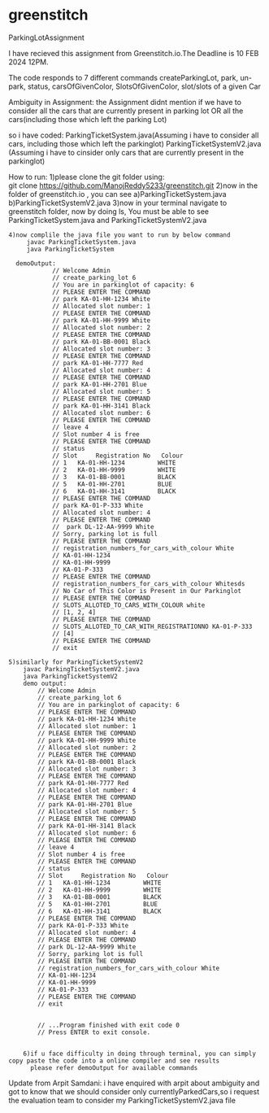 # greenstitch
ParkingLotAssignment

I have recieved this assignment from Greenstitch.io.The Deadline is 10  FEB 2024 12PM.

The code responds to 7 different commands
  createParkingLot,
  park,
  un-park,
  status,
  carsOfGivenColor,
  SlotsOfGivenColor,
  slot/slots of a given Car




Ambiguity in Assignment:
   the Assignment didnt mention if we have to consider all the cars that are currently present in parking lot
       OR
   all the cars(including those which left the parking Lot)

so i have coded:
             ParkingTicketSystem.java(Assuming i have to consider all cars, including those which left the parkinglot)
             ParkingTicketSystemV2.java (Assuming i have to cinsider only cars that are currently present in the parkinglot)






How to run:
    1)please clone the git folder using:  
          git clone https://github.com/ManojReddy5233/greenstitch.git
    2)now in the folder of greenstitch.io , you can see
                                                      a)ParkingTicketSystem.java
                                                      b)ParkingTicketSystemV2.java
    3)now in your terminal navigate to greenstitch folder, now by doing ls, You must be able to see  ParkingTicketSystem.java and ParkingTicketSystemV2.java

    4)now complile the java file you want to run by below command
         javac ParkingTicketSystem.java
         java ParkingTicketSystem

      demoOutput:
                // Welcome Admin
                // create_parking_lot 6
                // You are in parkinglot of capacity: 6
                // PLEASE ENTER THE COMMAND
                // park KA-01-HH-1234 White
                // Allocated slot number: 1
                // PLEASE ENTER THE COMMAND
                // park KA-01-HH-9999 White
                // Allocated slot number: 2
                // PLEASE ENTER THE COMMAND
                // park KA-01-BB-0001 Black
                // Allocated slot number: 3
                // PLEASE ENTER THE COMMAND
                // park KA-01-HH-7777 Red
                // Allocated slot number: 4
                // PLEASE ENTER THE COMMAND
                // park KA-01-HH-2701 Blue
                // Allocated slot number: 5
                // PLEASE ENTER THE COMMAND
                // park KA-01-HH-3141 Black
                // Allocated slot number: 6
                // PLEASE ENTER THE COMMAND
                // leave 4
                // Slot number 4 is free
                // PLEASE ENTER THE COMMAND
                // status
                // Slot     Registration No   Colour
                // 1   KA-01-HH-1234         WHITE
                // 2   KA-01-HH-9999         WHITE
                // 3   KA-01-BB-0001         BLACK
                // 5   KA-01-HH-2701         BLUE
                // 6   KA-01-HH-3141         BLACK
                // PLEASE ENTER THE COMMAND
                // park KA-01-P-333 White
                // Allocated slot number: 4
                // PLEASE ENTER THE COMMAND
                //  park DL-12-AA-9999 White
                // Sorry, parking lot is full
                // PLEASE ENTER THE COMMAND
                // registration_numbers_for_cars_with_colour White
                // KA-01-HH-1234
                // KA-01-HH-9999
                // KA-01-P-333
                // PLEASE ENTER THE COMMAND
                // registration_numbers_for_cars_with_colour Whitesds
                // No Car of This Color is Present in Our Parkinglot
                // PLEASE ENTER THE COMMAND
                // SLOTS_ALLOTED_TO_CARS_WITH_COLOUR white
                // [1, 2, 4]
                // PLEASE ENTER THE COMMAND
                // SLOTS_ALLOTED_TO_CAR_WITH_REGISTRATIONNO KA-01-P-333
                // [4]
                // PLEASE ENTER THE COMMAND
                // exit

    5)similarly for ParkingTicketSystemV2
        javac ParkingTicketSystemV2.java
        java ParkingTicketSystemV2
        demo output:
            // Welcome Admin
            // create_parking_lot 6
            // You are in parkinglot of capacity: 6
            // PLEASE ENTER THE COMMAND
            // park KA-01-HH-1234 White
            // Allocated slot number: 1
            // PLEASE ENTER THE COMMAND
            // park KA-01-HH-9999 White
            // Allocated slot number: 2
            // PLEASE ENTER THE COMMAND
            // park KA-01-BB-0001 Black
            // Allocated slot number: 3
            // PLEASE ENTER THE COMMAND
            // park KA-01-HH-7777 Red
            // Allocated slot number: 4
            // PLEASE ENTER THE COMMAND
            // park KA-01-HH-2701 Blue
            // Allocated slot number: 5
            // PLEASE ENTER THE COMMAND
            // park KA-01-HH-3141 Black
            // Allocated slot number: 6
            // PLEASE ENTER THE COMMAND
            // leave 4
            // Slot number 4 is free
            // PLEASE ENTER THE COMMAND
            // status
            // Slot     Registration No   Colour
            // 1   KA-01-HH-1234         WHITE
            // 2   KA-01-HH-9999         WHITE
            // 3   KA-01-BB-0001         BLACK
            // 5   KA-01-HH-2701         BLUE
            // 6   KA-01-HH-3141         BLACK
            // PLEASE ENTER THE COMMAND
            // park KA-01-P-333 White
            // Allocated slot number: 4
            // PLEASE ENTER THE COMMAND
            // park DL-12-AA-9999 White
            // Sorry, parking lot is full
            // PLEASE ENTER THE COMMAND
            // registration_numbers_for_cars_with_colour White
            // KA-01-HH-1234
            // KA-01-HH-9999
            // KA-01-P-333
            // PLEASE ENTER THE COMMAND
            // exit
            
            
            // ...Program finished with exit code 0
            // Press ENTER to exit console.


        6)if u face difficulty in doing through terminal, you can simply copy paste the code into a online compiler and see results
          please refer demoOutput for available commands



Update from Arpit Samdani:
        i have enquired with arpit about ambiguity and got to know that we should consider only currentlyParkedCars,so i request the evaluation team to consider my
         ParkingTicketSystemV2.java file
                     